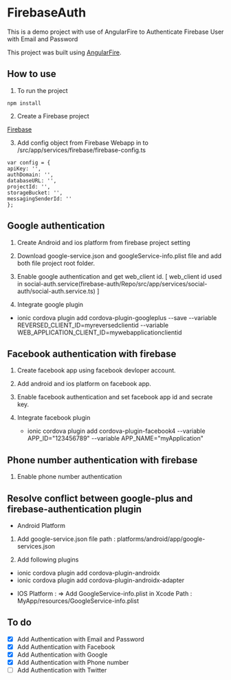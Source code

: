 # FirebaseAuth
This is a demo project with use of AngularFire to Authenticate Firebase User with Email and Password

This project was built using [AngularFire](https://github.com/angular/angularfire).

## How to use

1. To run the project
  
  ```
  npm install
  ```
  
2. Create a Firebase project 
  
  [Firebase](https://console.firebase.google.com/)
  
3. Add config object from Firebase Webapp in to /src/app/services/firebase/firebase-config.ts
  
  ```
  var config = {
  apiKey: '',
  authDomain: '',
  databaseURL: '',
  projectId: '',
  storageBucket: '',
  messagingSenderId: ''
};
``` 

## Google authentication

1. Create Android and ios platform from firebase project setting 

2. Download google-service.json and googleService-info.plist file and add both file project root folder.

3. Enable google authentication and get web_client id. [ web_client id used in social-auth.service(firebase-auth/Repo/src/app/services/social-auth/social-auth.service.ts) ]

4. Integrate google plugin

 - ionic cordova plugin add cordova-plugin-googleplus --save --variable REVERSED_CLIENT_ID=myreversedclientid --variable WEB_APPLICATION_CLIENT_ID=mywebapplicationclientid


## Facebook authentication with firebase

1. Create facebook app using facebook devloper account.

2. Add android and ios platform on facebook app.

2. Enable facebook authentication and set facebook app id and secrate key.

3. Integrate facebook plugin

    -  ionic cordova plugin add cordova-plugin-facebook4 --variable APP_ID="123456789" --variable APP_NAME="myApplication"

## Phone number authentication with firebase

1. Enable phone number authentication

## Resolve conflict between google-plus and firebase-authentication plugin

* Android Platform 
1. Add google-service.json file 
   path : platforms/android/app/google-services.json

2. Add following plugins
- ionic cordova plugin add cordova-plugin-androidx
- ionic cordova plugin add cordova-plugin-androidx-adapter

* IOS Platform : 
=> Add GoogleService-info.plist in Xcode 
  Path : MyApp/resources/GoogleService-info.plist


## To do

- [x] Add Authentication with Email and Password
- [x] Add Authentication with Facebook
- [x] Add Authentication with Google
- [x] Add Authentication with Phone number
- [ ] Add Authentication with Twitter